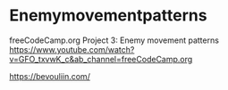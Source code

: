 # Enemymovementpatterns

freeCodeCamp.org
Project 3: Enemy movement patterns
https://www.youtube.com/watch?v=GFO_txvwK_c&ab_channel=freeCodeCamp.org

https://bevouliin.com/